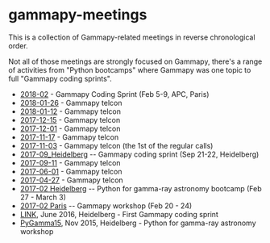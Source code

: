 # gammapy-meetings

This is a collection of Gammapy-related meetings in reverse chronological order.

Not all of those meetings are strongly focused on Gammapy, there's a range of
activities from "Python bootcamps" where Gammapy was one topic to full "Gammapy
coding sprints".

* [2018-02](2018-02-05/README.md) - Gammapy Coding Sprint (Feb 5-9, APC, Paris)
* [2018-01-26](2018-01-26/README.md) - Gammapy telcon
* [2018-01-12](2018-01-12/README.md) - Gammapy telcon
* [2017-12-15](2017-12-15/README.md) - Gammapy telcon
* [2017-12-01](2017-12-01/README.md) - Gammapy telcon
* [2017-11-17](2017-11-17/README.md) - Gammapy telcon
* [2017-11-03](2017-11-03/README.md) - Gammapy telcon (the 1st of the regular calls)
* [2017-09_Heidelberg](2017-09_Heidelberg.md) -- Gammapy coding sprint (Sep 21-22, Heidelberg)
* [2017-09-11](2017-09-11/README.md) - Gammapy telcon
* [2017-06-01](2017-06-01/README.md) - Gammapy telcon
* [2017-04-27](2017-04-27/README.md) - Gammapy telcon
* [2017-02 Heidelberg](2017-02_Heidelberg.md) -- Python for gamma-ray astronomy bootcamp (Feb 27 - March 3)
* [2017-02 Paris](2017-02_Paris.md) -- Gammapy workshop (Feb 20 - 24)
* [LINK](https://github.com/gammapy/gammapy/wiki/Gammapy-coding-sprint-1), June 2016, Heidelberg - First Gammapy coding sprint
* [PyGamma15](http://gammapy.github.io/PyGamma15/), Nov 2015, Heidelberg - Python for gamma-ray astronomy workshop
